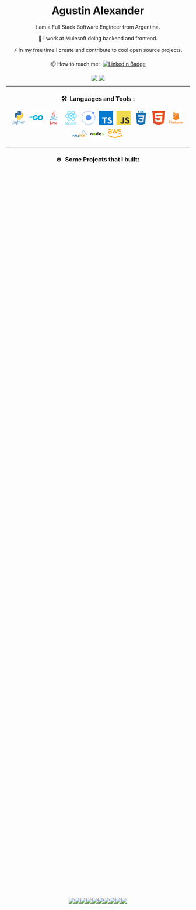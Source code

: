 <h1 align="center">Agustin Alexander</h1>
<div>  
<p align="center">
I am a Full Stack Software Engineer from Argentina.
</p>
<p align="center">
🔭 I work at Mulesoft doing backend and frontend.
</p>
<p align="center">
⚡ In my free time I create and contribute to cool open source projects.
</p>
<p align="center">
 📫 How to reach me: &nbsp;<a target="_blank" href="https://www.linkedin.com/in/agustin-alexander"><img src="https://img.shields.io/badge/LinkedIn-blue?style=for-the-badge&logo=linkedin&logoColor=white" alt="LinkedIn Badge"></a>
</p>
</div>
<p align="center">
<a align="center" href="https://github.com/anuraghazra/github-readme-stats">
  <img align="center" src="https://agusalex-stats.vercel.app/api/top-langs/?username=agusalex&layout=compact&theme=vision-friendly-light&exclude_repo=inmobi,notarius,2048&hide=html,css,scss" />
</a>
<a align="center" href="https://git.io/streak-stats">
  <img align="center" src="https://github-readme-streak-stats.herokuapp.com/?user=agusalex" width="415"/>
</a>
</p>


---

<h3 align="center">🛠 &nbsp;Languages and Tools :</h3>
<p align="center">
<img src="https://github.com/devicons/devicon/blob/master/icons/python/python-original-wordmark.svg" title="Python" alt="Python" width="40" height="40"/>&nbsp;
<img src="https://github.com/devicons/devicon/blob/master/icons/go/go-original-wordmark.svg" title="Golang" alt="Golang" width="40" height="40"/>&nbsp;
<img src="https://github.com/devicons/devicon/blob/master/icons/java/java-original-wordmark.svg" title="Java" alt="Java" width="40" height="40"/>&nbsp;
<img src="https://github.com/devicons/devicon/blob/master/icons/react/react-original-wordmark.svg" title="React" alt="React" width="40" height="40"/>&nbsp;
<img src="https://github.com/devicons/devicon/blob/master/icons/ionic/ionic-original.svg" title="Ionic" alt="Ionic" width="40" height="40"/>&nbsp;
<img src="https://github.com/devicons/devicon/blob/master/icons/typescript/typescript-original.svg" title="TypeScript" alt="TypeScript" width="40" height="40"/>&nbsp;
<img src="https://github.com/devicons/devicon/blob/master/icons/javascript/javascript-original.svg" title="JavaScript" alt="JavaScript" width="40" height="40"/>&nbsp;
<img src="https://github.com/devicons/devicon/blob/master/icons/css3/css3-plain-wordmark.svg"  title="CSS3" alt="CSS" width="40" height="40"/>&nbsp;
<img src="https://github.com/devicons/devicon/blob/master/icons/html5/html5-original.svg" title="HTML5" alt="HTML" width="40" height="40"/>&nbsp;
<img src="https://github.com/devicons/devicon/blob/master/icons/firebase/firebase-plain-wordmark.svg" title="Firebase" alt="Firebase" width="40" height="40"/>&nbsp;
<img src="https://github.com/devicons/devicon/blob/master/icons/mysql/mysql-original-wordmark.svg" title="MySQL"  alt="MySQL" width="40" height="40"/>&nbsp;
<img src="https://github.com/devicons/devicon/blob/master/icons/nodejs/nodejs-original-wordmark.svg" title="NodeJS" alt="NodeJS" width="40" height="40"/>&nbsp;
<img src="https://github.com/devicons/devicon/blob/master/icons/amazonwebservices/amazonwebservices-plain-wordmark.svg" title="AWS" alt="AWS" width="40" height="40"/>&nbsp;
</p>

---
<h3 align="center">🔥 &nbsp; Some Projects that I built:</h3>
<p style="display: flex; justify-content: center; align-items: center; text-align: center; min-height: 100vh;" align="center">
  <a href="https://github.com/agusalex/firebase-ecommerce">
    <img align="center" src="https://agusalex-stats.vercel.app/api/pin/?username=agusalex&repo=firebase-ecommerce" />
  </a>
  <a href="https://github.com/agusalex/ghostfolio-sync">
    <img align="center" src="https://agusalex-stats.vercel.app/api/pin/?username=agusalex&repo=ghostfolio-sync" />
  </a>
  <a href="https://github.com/agusalex/notarius">
    <img align="center" src="https://agusalex-stats.vercel.app/api/pin/?username=agusalex&repo=notarius" />
  </a>
  <a href="https://github.com/agusalex/easy-trilateration">
    <img align="center" src="https://agusalex-stats.vercel.app/api/pin/?username=agusalex&repo=easy-trilateration" />
  </a>
  <a href="https://github.com/agusalex/grive2docker">
    <img align="center" src="https://agusalex-stats.vercel.app/api/pin/?username=agusalex&repo=grive2docker" />
  </a>
  <a href="https://github.com/agusalex/inmobi">
    <img align="center" src="https://agusalex-stats.vercel.app/api/pin/?username=agusalex&repo=inmobi" />
  </a>
  <a href="https://github.com/agusalex/nFSM-Simulator">
    <img align="center" src="https://agusalex-stats.vercel.app/api/pin/?username=agusalex&repo=nFSM-Simulator" />
  </a>
  <a href="https://github.com/agusalex/2048">
    <img align="center" src="https://agusalex-stats.vercel.app/api/pin/?username=agusalex&repo=2048" />
  </a>
  <a href="https://github.com/agusalex/IBFlexQueryAPIProxy">
    <img align="center" src="https://agusalex-stats.vercel.app/api/pin/?username=agusalex&repo=IBFlexQueryAPIProxy" />
  </a>
  <a href="https://github.com/agusalex/modemReboot">
    <img align="center" src="https://agusalex-stats.vercel.app/api/pin/?username=agusalex&repo=modemReboot" />
  </a>
</p>

---
<h3 align="center">✍️ Blog Posts : </h3>

<p align="center">
&#x2022;
<a href="https://atinkerholic.wordpress.com/2019/02/01/hosting-a-django-2-0-project-on-heroku/">Hosting a Django 2.0 project on Heroku</a>
</p>
<p align="center">
&#x2022;
<a href="https://medium.com/@agusalexander8/transparent-video-alpha-channel-on-a-frame-and-ar-js-96a8705465ff">Transparent Video (Alpha Channel) on a-frame and ar.js</a>
</p>
<p align="center">
&#x2022;
<a href="https://atinkerholic.wordpress.com/2019/02/01/setup-django-with-venv/">Setup Django with Venv</a>
</p>
<p align="center">
&#x2022;
<a href="https://atinkerholic.wordpress.com/2018/10/12/how-to-use-multi-markers-on-ar-js-with-a-frame/">How to use multi-markers on AR.js with A-Frame</a>
</p>


</div>
<!-- BLOG-POST-LIST:START -->
<!-- BLOG-POST-LIST:END -->
